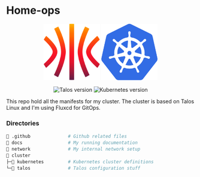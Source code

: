 # Home-ops
<p align="center">
  <img src="./docs/assets/talos.svg" alt="Talos Linux logo" width="150" height="150">
  <img src="./docs/assets/k8s.png" alt="Kubernetes logo" width="150" height="150">
</p>
<p align="center">
  <img src="https://img.shields.io/badge/Talos-v1.6.5-blue" alt="Talos version">
  <img src="https://img.shields.io/badge/Kubernetes-v1.29.2-blue" alt="Kubernetes version">
</p>

This repo hold all the manifests for my cluster. The cluster is based on Talos Linux and I'm using Fluxcd for GitOps.

### Directories

```sh
📁 .github              # Github related files
📁 docs                 # My running documentation
📁 network              # My internal network setup 
📁 cluster
├─📁 kubernetes         # Kubernetes cluster definitions
└─📁 talos              # Talos configuration stuff
```
